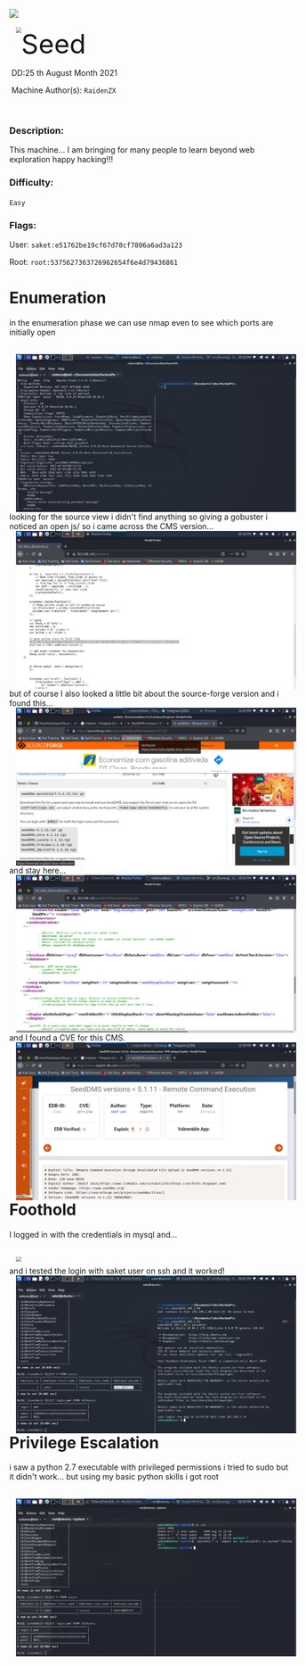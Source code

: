 ![](assets/banner.png)



<img src="assets/images/" style="margin-left: 20px; zoom: 60%;" align=left />    	<font size="10">Seed</font>

​		DD:25 th August Month 2021

​		Machine Author(s): `RaidenZX`

​		

 



### Description:

This machine...  I am bringing for many people to learn beyond web exploration
happy hacking!!!

### Difficulty:

`Easy`

### Flags:

User: `saket:e51762be19cf67d78cf7806a6ad3a123`

Root: `root:5375627363726962654f6e4d79436861`

# Enumeration

in the enumeration phase we can use nmap even to see which ports are initially open


<br>
<img src="assets/images/nmapscan.png" style="margin-left: 20px; zoom: 60%;" align=left />    

<br>
looking for the source view i didn't find anything so giving a gobuster i noticed an open js/ so i came across the CMS version...

<br>
<img src="assets/images/jsonfile.png" style="margin-left: 20px; zoom: 60%;" align=left />   

<br>
but of course I also looked a little bit about the source-forge version and i found this...

<br>
<img src="assets/images/settings.png" style="margin-left: 20px; zoom: 60%;" align=left />    

<br>
and stay here...

<br>
<img src="assets/images/setting_xml.png" style="margin-left: 20px; zoom: 60%;" align=left /> 

<br>
and I found a CVE for this CMS.

<br>
<img src="assets/images/CVE.png" style="margin-left: 20px; zoom: 60%;" align=left />

# Foothold

I logged in with the credentials in mysql and...

<br>
<img src="assets/images/mysql.png" style="margin-left: 20px; zoom: 60%;" align=left /> 

<br>
and i tested the login with saket user on ssh and it worked!

<br>
<img src="assets/images/ssh.png" style="margin-left: 20px; zoom: 60%;" align=left /> 

# Privilege Escalation

i saw a python 2.7 executable with privileged permissions i tried to sudo but it didn't work... but using my basic python skills i got root

<br>
<img src="assets/images/root.png" style="margin-left: 20px; zoom: 60%;" align=left /> 

